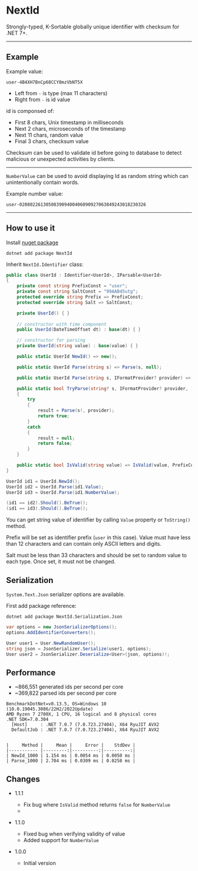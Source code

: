 # NextId
Strongly-typed, K-Sortable globally unique identifier with checksum for .NET 7+.

---

## Example

Example value: 
```
user-4B4XH7BnCp68CCY8mzVbNT5X
```

- Left from `-` is type (max 11 characters)
- Right from `-` is id value  

id is componsed of:
  - First 8 chars, Unix timestamp in milliseconds
  - Next 2 chars, microseconds of the timestamp
  - Next 11 chars, random value
  - Final 3 chars, checksum value

Checksum can be used to validate id before going to database to detect malicious or 
unexpected activities by clients.

---

`NumberValue` can be used to avoid displaying Id as random string which can 
unintentionally contain words.

Example number value:
```
user-020802261305083909400406090927063849243018230326
```


---

## How to use it

Install [nuget package](https://www.nuget.org/packages/NextId)

```
dotnet add package NextId
```

Inherit `NextId.Identifier` class:

```csharp
public class UserId : Identifier<UserId>, IParsable<UserId>
{
    private const string PrefixConst = "user";
    private const string SaltConst = "99AAB45utg";
    protected override string Prefix => PrefixConst;
    protected override string Salt => SaltConst;

    private UserId() { }
    
    // constructor with time component
    public UserId(DateTimeOffset dt) : base(dt) { }

    // constructor for parsing
    private UserId(string value) : base(value) { }

    public static UserId NewId() => new();

    public static UserId Parse(string s) => Parse(s, null);

    public static UserId Parse(string s, IFormatProvider? provider) => new(s);

    public static bool TryParse(string? s, IFormatProvider? provider, [NotNullWhen(true)]out UserId? result)
    {
        try
        {
            result = Parse(s!, provider);
            return true;
        }
        catch
        {
            result = null;
            return false;
        }
    }

    public static bool IsValid(string value) => IsValid(value, PrefixConst, SaltConst);
}
```

```csharp
UserId id1 = UserId.NewId();
UserId id2 = UserId.Parse(id1.Value);
UserId id3 = UserId.Parse(id1.NumberValue);

(id1 == id2).Should().BeTrue();
(id1 == id3).Should().BeTrue();
```

You can get string value of identifier by calling `Value` property or `ToString()` method.

Prefix will be set as identifier prefix (`user` in this case). 
Value must have less than 12 characters and can contain only ASCII letters and digits.

Salt must be less than 33 characters and should be set to random value to each type.
Once set, it must not be changed.

## Serialization

`System.Text.Json` serializer options are available.

First add package reference:

```
dotnet add package NextId.Serialization.Json
```

```csharp
var options = new JsonSerializerOptions();
options.AddIdentifierConverters();

User user1 = User.NewRandomUser();
string json = JsonSerializer.Serialize(user1, options);
User user2 = JsonSerializer.Deserialize<User>(json, options)!;
```

## Performance

- ~866,551 generated ids per second per core
- ~369,822 parsed ids per second per core

```
BenchmarkDotNet=v0.13.5, OS=Windows 10 (10.0.19045.3086/22H2/2022Update)
AMD Ryzen 7 2700X, 1 CPU, 16 logical and 8 physical cores
.NET SDK=7.0.304
  [Host]     : .NET 7.0.7 (7.0.723.27404), X64 RyuJIT AVX2
  DefaultJob : .NET 7.0.7 (7.0.723.27404), X64 RyuJIT AVX2


|     Method |     Mean |     Error |    StdDev |
|----------- |---------:|----------:|----------:|
| NewId_1000 | 1.154 ms | 0.0054 ms | 0.0050 ms |
| Parse_1000 | 2.704 ms | 0.0309 ms | 0.0258 ms |

```

## Changes

- 1.1.1
    - Fix bug where `IsValid` method returns `false` for `NumberValue`
    - 
- 1.1.0
    - Fixed bug when verifying validity of value
    - Added support for `NumberValue`

- 1.0.0 
    - Initial version